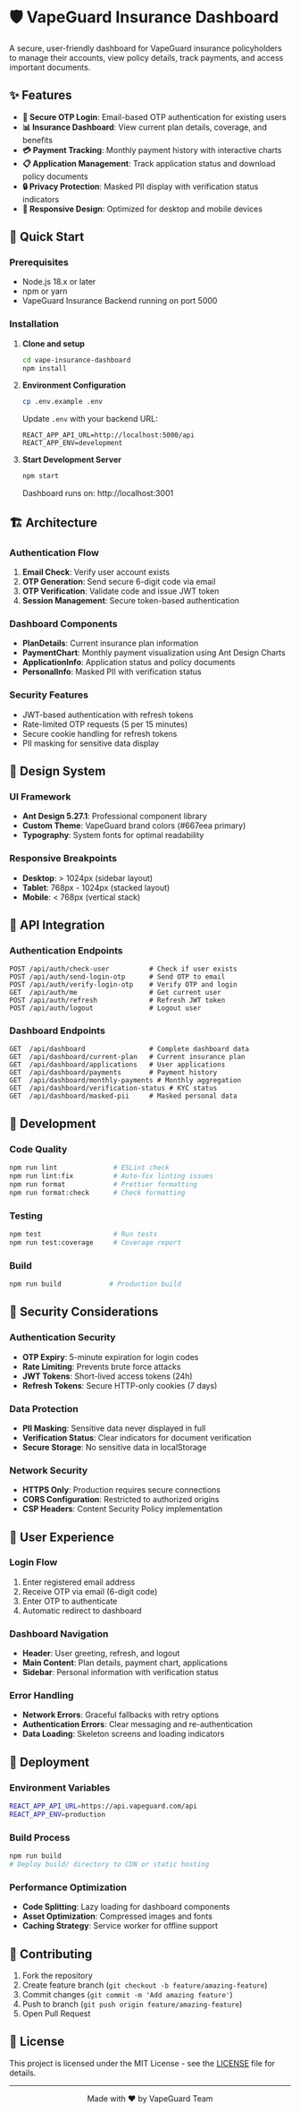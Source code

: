 # 🛡️ VapeGuard Insurance Dashboard

A secure, user-friendly dashboard for VapeGuard insurance policyholders to manage their accounts, view policy details, track payments, and access important documents.

## ✨ Features

- **🔐 Secure OTP Login**: Email-based OTP authentication for existing users
- **📊 Insurance Dashboard**: View current plan details, coverage, and benefits
- **💳 Payment Tracking**: Monthly payment history with interactive charts
- **📋 Application Management**: Track application status and download policy documents
- **🔒 Privacy Protection**: Masked PII display with verification status indicators
- **📱 Responsive Design**: Optimized for desktop and mobile devices

## 🚀 Quick Start

### Prerequisites

- Node.js 18.x or later
- npm or yarn
- VapeGuard Insurance Backend running on port 5000

### Installation

1. **Clone and setup**
   ```bash
   cd vape-insurance-dashboard
   npm install
   ```

2. **Environment Configuration**
   ```bash
   cp .env.example .env
   ```
   
   Update `.env` with your backend URL:
   ```
   REACT_APP_API_URL=http://localhost:5000/api
   REACT_APP_ENV=development
   ```

3. **Start Development Server**
   ```bash
   npm start
   ```
   
   Dashboard runs on: http://localhost:3001

## 🏗️ Architecture

### Authentication Flow
1. **Email Check**: Verify user account exists
2. **OTP Generation**: Send secure 6-digit code via email
3. **OTP Verification**: Validate code and issue JWT token
4. **Session Management**: Secure token-based authentication

### Dashboard Components
- **PlanDetails**: Current insurance plan information
- **PaymentChart**: Monthly payment visualization using Ant Design Charts
- **ApplicationInfo**: Application status and policy documents
- **PersonalInfo**: Masked PII with verification status

### Security Features
- JWT-based authentication with refresh tokens
- Rate-limited OTP requests (5 per 15 minutes)
- Secure cookie handling for refresh tokens
- PII masking for sensitive data display

## 🎨 Design System

### UI Framework
- **Ant Design 5.27.1**: Professional component library
- **Custom Theme**: VapeGuard brand colors (#667eea primary)
- **Typography**: System fonts for optimal readability

### Responsive Breakpoints
- **Desktop**: > 1024px (sidebar layout)
- **Tablet**: 768px - 1024px (stacked layout)
- **Mobile**: < 768px (vertical stack)

## 📡 API Integration

### Authentication Endpoints
```
POST /api/auth/check-user          # Check if user exists
POST /api/auth/send-login-otp      # Send OTP to email
POST /api/auth/verify-login-otp    # Verify OTP and login
GET  /api/auth/me                  # Get current user
POST /api/auth/refresh             # Refresh JWT token
POST /api/auth/logout              # Logout user
```

### Dashboard Endpoints
```
GET  /api/dashboard                # Complete dashboard data
GET  /api/dashboard/current-plan   # Current insurance plan
GET  /api/dashboard/applications   # User applications
GET  /api/dashboard/payments       # Payment history
GET  /api/dashboard/monthly-payments # Monthly aggregation
GET  /api/dashboard/verification-status # KYC status
GET  /api/dashboard/masked-pii     # Masked personal data
```

## 🧪 Development

### Code Quality
```bash
npm run lint              # ESLint check
npm run lint:fix          # Auto-fix linting issues
npm run format            # Prettier formatting
npm run format:check      # Check formatting
```

### Testing
```bash
npm test                  # Run tests
npm run test:coverage     # Coverage report
```

### Build
```bash
npm run build            # Production build
```

## 🔐 Security Considerations

### Authentication Security
- **OTP Expiry**: 5-minute expiration for login codes
- **Rate Limiting**: Prevents brute force attacks
- **JWT Tokens**: Short-lived access tokens (24h)
- **Refresh Tokens**: Secure HTTP-only cookies (7 days)

### Data Protection
- **PII Masking**: Sensitive data never displayed in full
- **Verification Status**: Clear indicators for document verification
- **Secure Storage**: No sensitive data in localStorage

### Network Security
- **HTTPS Only**: Production requires secure connections
- **CORS Configuration**: Restricted to authorized origins
- **CSP Headers**: Content Security Policy implementation

## 📱 User Experience

### Login Flow
1. Enter registered email address
2. Receive OTP via email (6-digit code)
3. Enter OTP to authenticate
4. Automatic redirect to dashboard

### Dashboard Navigation
- **Header**: User greeting, refresh, and logout
- **Main Content**: Plan details, payment chart, applications
- **Sidebar**: Personal information with verification status

### Error Handling
- **Network Errors**: Graceful fallbacks with retry options
- **Authentication Errors**: Clear messaging and re-authentication
- **Data Loading**: Skeleton screens and loading indicators

## 🚀 Deployment

### Environment Variables
```bash
REACT_APP_API_URL=https://api.vapeguard.com/api
REACT_APP_ENV=production
```

### Build Process
```bash
npm run build
# Deploy build/ directory to CDN or static hosting
```

### Performance Optimization
- **Code Splitting**: Lazy loading for dashboard components
- **Asset Optimization**: Compressed images and fonts
- **Caching Strategy**: Service worker for offline support

## 🤝 Contributing

1. Fork the repository
2. Create feature branch (`git checkout -b feature/amazing-feature`)
3. Commit changes (`git commit -m 'Add amazing feature'`)
4. Push to branch (`git push origin feature/amazing-feature`)
5. Open Pull Request

## 📄 License

This project is licensed under the MIT License - see the [LICENSE](LICENSE) file for details.

---

<div align="center">
  Made with ❤️ by VapeGuard Team
</div>

